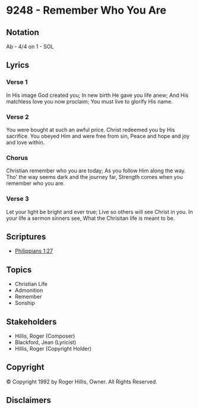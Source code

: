 # 9248 - Remember Who You Are

## Notation

Ab - 4/4 on 1 - SOL

## Lyrics

### Verse 1

In His image God created you; In new birth He gave you life anew; And His matchless love you now proclaim; You must live to glorify His name.

### Verse 2

You were bought at such an awful price. Christ redeemed you by His sacrifice. You obeyed Him and were free from sin, Peace and hope and joy and love within.

### Chorus

Christian remember who you are today; As you follow Him along the way. Tho' the way seems dark and the journey far, Strength comes when you remember who you are.

### Verse 3

Let your light be bright and ever true; Live so others will see Christ in you. In your life a sermon sinners see,  What the Chrisitan life is meant to be.


## Scriptures

- [Philippians 1:27](https://www.biblegateway.com/passage/?search=Philippians%201%3A27)

## Topics

- Christian Life
- Admonition
- Remember
- Sonship

## Stakeholders

- Hillis, Roger (Composer)
- Blackford, Jean (Lyricist)
- Hillis, Roger (Copyright Holder)

## Copyright

© Copyright 1992 by Roger Hillis, Owner. All Rights Reserved.


## Disclaimers


